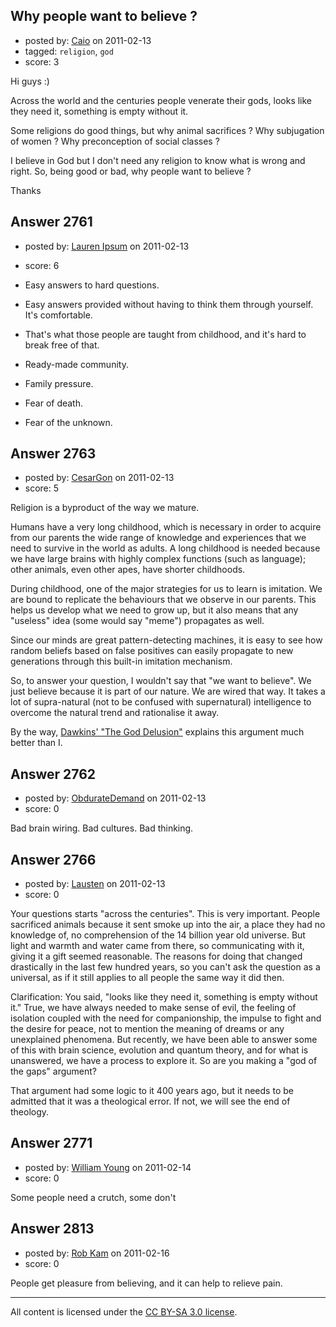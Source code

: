 ## Why people want to believe ?

- posted by: [Caio](https://stackexchange.com/users/-1/1066-caio) on 2011-02-13
- tagged: `religion`, `god`
- score: 3

Hi guys :)

Across the world and the centuries people venerate their gods, looks like they need it, something is empty without it.

Some religions do good things, but why animal sacrifices ? Why subjugation of women ? Why preconception of social classes ?

I believe in God but I don't need any religion to know what is wrong and right. So, being good or bad, why people want to believe ?

Thanks


## Answer 2761

- posted by: [Lauren Ipsum](https://stackexchange.com/users/-1/71-lauren-ipsum) on 2011-02-13
- score: 6

 - Easy answers to hard questions.
 - Easy answers provided without having
   to think them through yourself. It's comfortable.
 - That's what those people are taught from
   childhood, and it's hard to break
   free of that.
 - Ready-made community.
 - Family pressure.
 - Fear of death.
 - Fear of the unknown.


## Answer 2763

- posted by: [CesarGon](https://stackexchange.com/users/-1/80-cesargon) on 2011-02-13
- score: 5

Religion is a byproduct of the way we mature.

Humans have a very long childhood, which is necessary in order to acquire from our parents the wide range of knowledge and experiences that we need to survive in the world as adults. A long childhood is needed because we have large brains with highly complex functions (such as language); other animals, even other apes, have shorter childhoods.

During childhood, one of the major strategies for us to learn is imitation. We are bound to replicate the behaviours that we observe in our parents. This helps us develop what we need to grow up, but it also means that any "useless" idea (some would say "meme") propagates as well.

Since our minds are great pattern-detecting machines, it is easy to see how random beliefs based on false positives can easily propagate to new generations through this built-in imitation mechanism.

So, to answer your question, I wouldn't say that "we want to believe". We just believe because it is part of our nature. We are wired that way. It takes a lot of supra-natural (not to be confused with supernatural) intelligence to overcome the natural trend and rationalise it away.

By the way, <a href="http://en.wikipedia.org/wiki/The_god_delusion">Dawkins' "The God Delusion"</a> explains this argument much better than I.


## Answer 2762

- posted by: [ObdurateDemand](https://stackexchange.com/users/-1/524-obduratedemand) on 2011-02-13
- score: 0

Bad brain wiring.  Bad cultures.  Bad thinking.


## Answer 2766

- posted by: [Lausten](https://stackexchange.com/users/-1/584-lausten) on 2011-02-13
- score: 0

Your questions starts "across the centuries". This is very important. People sacrificed animals because it sent smoke up into the air, a place they had no knowledge of, no comprehension of the 14 billion year old universe. But light and warmth and water came from there, so communicating with it, giving it a gift seemed reasonable. The reasons for doing that changed drastically in the last few hundred years, so you can't ask the question as a universal, as if it still applies to all people the same way it did then. 

Clarification: You said, "looks like they need it, something is empty without it." True, we have always needed to make sense of evil, the feeling of isolation coupled with the need for companionship, the impulse to fight and the desire for peace, not to mention the meaning of dreams or any unexplained phenomena. But recently, we have been able to answer some of this with brain science, evolution and quantum theory, and for what is unanswered, we have a process to explore it. So are you making a "god of the gaps" argument? 

That argument had some logic to it 400 years ago, but it needs to be admitted that it was a theological error. If not, we will see the end of theology. 




## Answer 2771

- posted by: [William Young](https://stackexchange.com/users/-1/1069-william-young) on 2011-02-14
- score: 0

Some people need a crutch, some don't


## Answer 2813

- posted by: [Rob Kam](https://stackexchange.com/users/-1/612-rob-kam) on 2011-02-16
- score: 0

People get pleasure from believing, and it can help to relieve pain.




---

All content is licensed under the [CC BY-SA 3.0 license](https://creativecommons.org/licenses/by-sa/3.0/).

